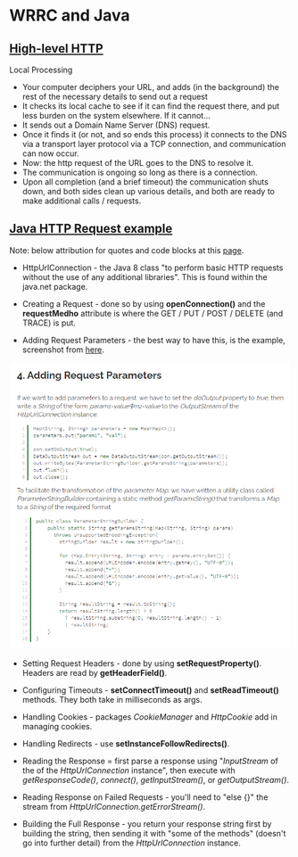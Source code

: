 # WRRC and Java

## [High-level HTTP](https://dev.to/dangolant/things-i-brushed-up-on-this-week-the-http-request-lifecycle-)

Local Processing

- Your computer deciphers your URL, and adds (in the background) the rest of the necessary details to send out a request
- It checks its local cache to see if it can find the request there, and put less burden on the system elsewhere. If it cannot...
- It sends out a Domain Name Server (DNS) request.
- Once it finds it (or not, and so ends this process) it connects to the DNS via a transport layer protocol via a TCP connection, and communication can now occur.
- Now: the http request of the URL goes to the DNS to resolve it.
- The communication is ongoing so long as there is a connection.
- Upon all completion (and a brief timeout) the communication shuts down, and both sides clean up various details, and both are ready to make additional calls / requests.

## [Java HTTP Request example](https://www.baeldung.com/java-http-request)
Note: below attribution for quotes and code blocks at this [page](https://www.baeldung.com/java-http-request).

- HttpUrlConnection - the Java 8 class "to perform basic HTTP requests without the use of any additional libraries". This is found within the java.net package.

- Creating a Request - done so by using __openConnection()__ and the __requestMedho__ attribute is where the GET / PUT / POST / DELETE (and TRACE) is put.

- Adding Request Parameters - the best way to have this, is the example, screenshot from [here](https://www.baeldung.com/java-http-request).

![How to add request parameters](https://github.com/PVOBrien/reading-notes/blob/master/addRequestParams.png)

- Setting Request Headers - done by using __setRequestProperty()__. Headers are read by __getHeaderField()__.

- Configuring Timeouts - __setConnectTimeout()__ and __setReadTimeout()__ methods. They both take in milliseconds as args.

- Handling Cookies - packages _CookieManager_ and _HttpCookie_ add in managing cookies.

- Handling Redirects - use __setInstanceFollowRedirects()__.

- Reading the Response = first parse a response using "_InputStream_ of the of the _HttpUrlConnection_ instance", then execute with _getResponseCode()_, _connect()_, _getInputStream()_, or _getOutputStream()_.

- Reading Response on Failed Requests - you'll need to "else {}" the stream from _HttpUrlConnection.getErrorStream()_.

- Building the Full Response - you return your response string first by building the string, then sending it with "some of the methods" (doesn't go into further detail) from the _HttpUrlConnection_ instance.
